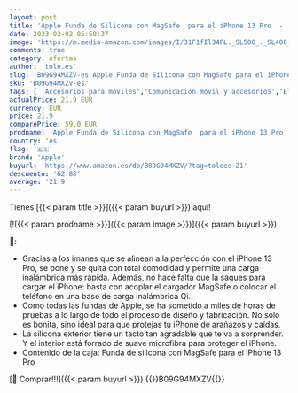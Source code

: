 ```yaml
---
layout: post
title: 'Apple Funda de Silicona con MagSafe  para el iPhone 13 Pro  -  Product  Red'
date: 2023-02-02 05:50:37
image: 'https://m.media-amazon.com/images/I/31F1fIl34FL._SL500_._SL400_.jpg'
comments: true
category: ofertas
author: 'tole.es'
slug: 'B09G94MXZV-es Apple Funda de Silicona con MagSafe para el iPhone 13 Pro...'
sku: 'B09G94MXZV-es'
tags: [ 'Accesorios para móviles','Comunicación móvil y accesorios','Electrónica','Fundas y carcasas para teléfonos móviles','apple','iphone','🇪🇸', ]
actualPrice: 21.9 EUR
currency: EUR
price: 21.9
comparePrice: 59.0 EUR
prodname: 'Apple Funda de Silicona con MagSafe  para el iPhone 13 Pro  -  Product  Red'
country: 'es'
flag: '🇪🇸'
brand: 'Apple'
buyurl: 'https://www.amazon.es/dp/B09G94MXZV/?tag=tolees-21'
descuento: '62.88'
average: '21.9'
---
```


Tienes [{{< param title >}}]({{< param buyurl >}}) aqui!

[![{{< param prodname >}}]({{< param image >}})]({{< param buyurl >}})

🔎:

- Gracias a los imanes que se alinean a la perfección con el iPhone 13 Pro, se pone y se quita con total comodidad y permite una carga inalámbrica más rápida. Además, no hace falta que la saques para cargar el iPhone: basta con acoplar el cargador MagSafe o colocar el teléfono en una base de carga inalámbrica Qi.
- Como todas las fundas de Apple, se ha sometido a miles de horas de pruebas a lo largo de todo el proceso de diseño y fabricación. No solo es bonita, sino ideal para que protejas tu iPhone de arañazos y caídas.
- La silicona exterior tiene un tacto tan agradable que te va a sorprender. Y el interior está forrado de suave microfibra para proteger el iPhone.
- Contenido de la caja: Funda de silicona con MagSafe para el iPhone 13 Pro

[🛒 Comprar!!!]({{< param buyurl >}})
{{<world>}}B09G94MXZV{{</world>}}
